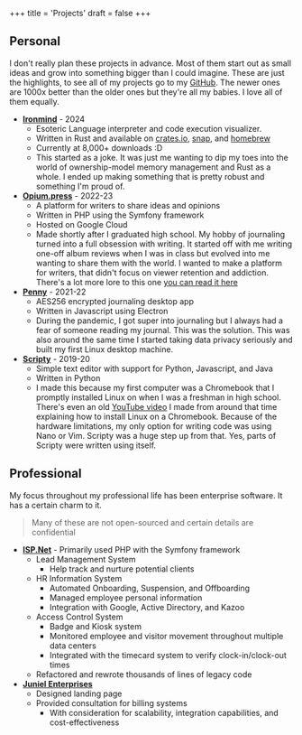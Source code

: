 +++
title = 'Projects'
draft = false
+++

## Personal

I don't really plan these projects in advance. Most of them start out as small ideas and grow into something bigger than I could imagine. These are just the highlights, to see all of my projects go to my [GitHub](https://github.com/jadens-arc). The newer ones are 1000x better than the older ones but they're all my babies. I love all of them equally.

- **[Ironmind](https://github.com/jadens-arc/Ironmind)** - 2024
  - Esoteric Language interpreter and code execution visualizer.
  - Written in Rust and available on [crates.io](https://crates.io/crates/ironmind), [snap](https://snapcraft.io/ironmind), and [homebrew](https://github.com/Jadens-arc/Ironmind?tab=readme-ov-file#homebrew)
  - Currently at 8,000+ downloads :D
  - This started as a joke. It was just me wanting to dip my toes into the world of ownership-model memory management and Rust as a whole. I ended up making something that is pretty robust and something I'm proud of.
- **[Opium.press](https://github.com/jadens-arc/opium.press)** - 2022-23
  - A platform for writers to share ideas and opinions
  - Written in PHP using the Symfony framework
  - Hosted on Google Cloud
  - Made shortly after I graduated high school. My hobby of journaling turned into a full obsession with writing. It started off with me writing one-off album reviews when I was in class but evolved into me wanting to share them with the world. I wanted to make a platform for writers, that didn't focus on viewer retention and addiction. There's a lot more lore to this one [you can read it here](/posts/what-is-opium-press/)
- **[Penny](https://github.com/jadens-arc/Penny)** - 2021-22
  - AES256 encrypted journaling desktop app
  - Written in Javascript using Electron
  - During the pandemic, I got super into journaling but I always had a fear of someone reading my journal. This was the solution. This was also around the same time I started taking data privacy seriously and built my first Linux desktop machine.
- **[Scripty](https://github.com/jadens-arc/Scripty)** - 2019-20
  - Simple text editor with support for Python, Javascript, and Java
  - Written in Python
  - I made this because my first computer was a Chromebook that I promptly installed Linux on when I was a freshman in high school. There's even an old [YouTube video](https://youtu.be/87He3poTdNM?si=3rm7X3KnaCigl2k9) I made from around that time explaining how to install Linux on a Chromebook. Because of the hardware limitations, my only option for writing code was using Nano or Vim. Scripty was a huge step up from that. Yes, parts of Scripty were written using itself.

## Professional

My focus throughout my professional life has been enterprise software. It has a certain charm to it.

> Many of these are not open-sourced and certain details are confidential

- **[ISP.Net](https://isp.net)** - Primarily used PHP with the Symfony framework
  - Lead Management System
    - Help track and nurture potential clients
  - HR Information System
    - Automated Onboarding, Suspension, and Offboarding
    - Managed employee personal information
    - Integration with Google, Active Directory, and Kazoo
  - Access Control System
    - Badge and Kiosk system
    - Monitored employee and visitor movement throughout multiple data centers
    - Integrated with the timecard system to verify clock-in/clock-out times
  - Refactored and rewrote thousands of lines of legacy code
- **[Juniel Enterprises](https://junielenterprises.com)**
  - Designed landing page
  - Provided consultation for billing systems
    - With consideration for scalability, integration capabilities, and cost-effectiveness
